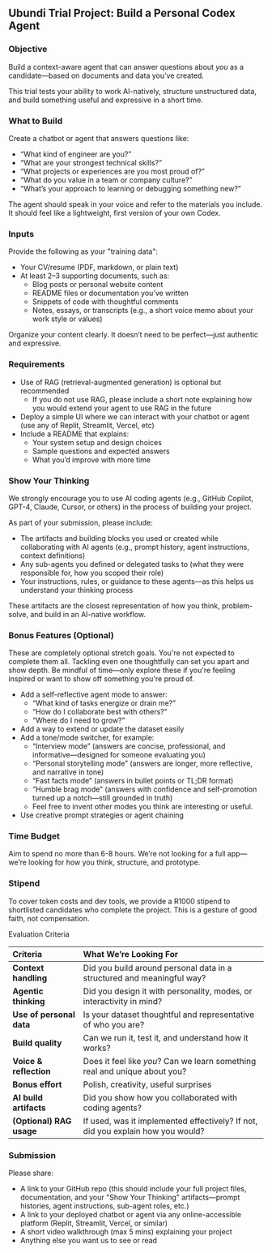 ## Ubundi Trial Project: Build a Personal Codex Agent

### Objective

Build a context-aware agent that can answer questions about *you* as a candidate—based on documents and data you’ve created.

This trial tests your ability to work AI-natively, structure unstructured data, and build something useful and expressive in a short time.

### What to Build

Create a chatbot or agent that answers questions like:

* “What kind of engineer are you?”  
* “What are your strongest technical skills?”  
* “What projects or experiences are you most proud of?”  
* “What do you value in a team or company culture?”  
* “What’s your approach to learning or debugging something new?”

The agent should speak in your voice and refer to the materials you include. It should feel like a lightweight, first version of your own Codex.

### Inputs

Provide the following as your "training data":

* Your CV/resume (PDF, markdown, or plain text)  
* At least 2–3 supporting documents, such as:  
  * Blog posts or personal website content  
  * README files or documentation you’ve written  
  * Snippets of code with thoughtful comments  
  * Notes, essays, or transcripts (e.g., a short voice memo about your work style or values)

Organize your content clearly. It doesn’t need to be perfect—just authentic and expressive.

### Requirements

* Use of RAG (retrieval-augmented generation) is optional but recommended  
  * If you do not use RAG, please include a short note explaining how you would extend your agent to use RAG in the future  
* Deploy a simple UI where we can interact with your chatbot or agent (use any of Replit, Streamlit, Vercel, etc)  
* Include a README that explains:  
  * Your system setup and design choices  
  * Sample questions and expected answers  
  * What you’d improve with more time

### Show Your Thinking

We strongly encourage you to use AI coding agents (e.g., GitHub Copilot, GPT-4, Claude, Cursor, or others) in the process of building your project.

As part of your submission, please include:

* The artifacts and building blocks you used or created while collaborating with AI agents (e.g., prompt history, agent instructions, context definitions)  
* Any sub-agents you defined or delegated tasks to (what they were responsible for, how you scoped their role)  
* Your instructions, rules, or guidance to these agents—as this helps us understand your thinking process

These artifacts are the closest representation of how you think, problem-solve, and build in an AI-native workflow.

### Bonus Features (Optional)

These are completely optional stretch goals. You're not expected to complete them all. Tackling even one thoughtfully can set you apart and show depth. Be mindful of time—only explore these if you're feeling inspired or want to show off something you're proud of.

* Add a self-reflective agent mode to answer:  
  * “What kind of tasks energize or drain me?”  
  * “How do I collaborate best with others?”  
  * “Where do I need to grow?”  
* Add a way to extend or update the dataset easily  
* Add a tone/mode switcher, for example:  
  * “Interview mode” (answers are concise, professional, and informative—designed for someone evaluating you)  
  * “Personal storytelling mode” (answers are longer, more reflective, and narrative in tone)  
  * “Fast facts mode” (answers in bullet points or TL;DR format)  
  * “Humble brag mode” (answers with confidence and self-promotion turned up a notch—still grounded in truth)  
  * Feel free to invent other modes you think are interesting or useful.  
* Use creative prompt strategies or agent chaining

### Time Budget

Aim to spend no more than 6-8 hours. We’re not looking for a full app—we’re looking for how you think, structure, and prototype.

### Stipend

To cover token costs and dev tools, we provide a R1000 stipend to shortlisted candidates who complete the project. This is a gesture of good faith, not compensation.

Evaluation Criteria

| Criteria | What We’re Looking For |
| :---- | :---- |
| **Context handling** | Did you build around personal data in a structured and meaningful way? |
| **Agentic thinking** | Did you design it with personality, modes, or interactivity in mind? |
| **Use of personal data** | Is your dataset thoughtful and representative of who you are? |
| **Build quality** | Can we run it, test it, and understand how it works? |
| **Voice & reflection** | Does it feel like *you*? Can we learn something real and unique about you? |
| **Bonus effort** | Polish, creativity, useful surprises |
| **AI build artifacts** | Did you show how you collaborated with coding agents? |
| **(Optional) RAG usage** | If used, was it implemented effectively? If not, did you explain how you would? |

### 

### Submission

Please share:

* A link to your GitHub repo (this should include your full project files, documentation, and your "Show Your Thinking" artifacts—prompt histories, agent instructions, sub-agent roles, etc.)  
* A link to your deployed chatbot or agent via any online-accessible platform (Replit, Streamlit, Vercel, or similar)  
* A short video walkthrough (max 5 mins) explaining your project  
* Anything else you want us to see or read

